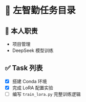 # 👤 左智勤任务目录

## 📌 本人职责
- 项目管理
- DeepSeek 模型训练

## ✅ Task 列表
- [x] 搭建 Conda 环境
- [x] 完成 LoRA 配置实验
- [ ] 编写 `train_lora.py` 完整训练逻辑
